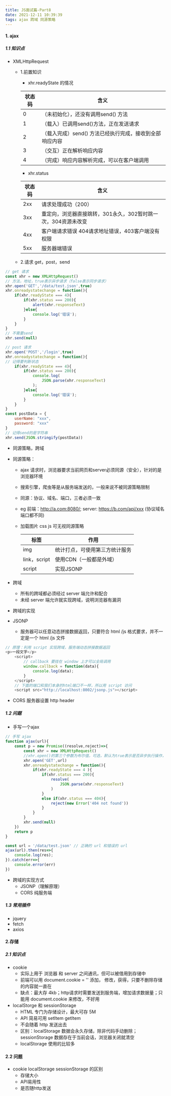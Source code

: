 ```yaml
---
title: JS面试篇-Part8
date: 2021-12-11 10:39:39
tags: ajax 跨域 同源策略
---
```


#### 1. ajax

<!-- more -->

##### 1.1 知识点

- XMLHttpRequest

  - 1.前置知识

    - xhr.readyState 的情况

    | 状态码 | 含义                                                    |
    | ------ | ------------------------------------------------------- |
    | 0      | （未初始化），还没有调用send() 方法                     |
    | 1      | （载入）已调用send()方法，正在发送请求                  |
    | 2      | （载入完成）send() 方法已经执行完成，接收到全部响应内容 |
    | 3      | （交互）正在解析响应内容                                |
    | 4      | （完成）响应内容解析完成，可以在客户端调用              |

    - xhr.status

    | 状态码 | 含义                                                         |
    | ------ | ------------------------------------------------------------ |
    | 2xx    | 请求处理成功（200）                                          |
    | 3xx    | 重定向，浏览器直接跳转，301永久，302暂时跳一次，304资源未改变 |
    | 4xx    | 客户端请求错误 404请求地址错误，403客户端没有权限            |
    | 5xx    | 服务器端错误                                                 |

    

  - 2.请求 get，post，send

```js
// get 请求
const xhr = new XMLHttpRequest()
// 方法，地址，true表示异步请求（false表示同步请求）
xhr.open('GET','/data/test.json',true)
xhr.onreadystatechange = function(){
    if(xhr.readyState === 4){
        if(xhr.status === 200){
            alert(xhr.responseText)
        }else{
            console.log('错误');
        }
    }
}
// 不需要send
xhr.send(null)
```



```js
// post 请求
xhr.open('POST','/login',true)
xhr.onreadystatechange = function(){
// 记得要判断状态
    if(xhr.readyState === 4){
        if(xhr.status === 200){
            console.log(
                JSON.parse(xhr.responseText)
            );   
        }else{
            console.log('错误');
        }
    }
}
const postData = {
    userName: "xxx",
    password: "xxx"
}
// 记得send的是字符串
xhr.send(JSON.stringify(postData))
```

-  同源策略，跨域

  - 同源策略：

    - ajax 请求时，浏览器要求当前网页和server必须同源（安全），针对的是浏览器环境
    - 搜索引擎，爬虫等是从服务端发送的，一般来说不被同源策略限制
    - 同源：协议、域名、端口，三者必须一致
    - eg 前端：http://a.com:8080/; server: https://b.com/api/xxx  (协议域名端口都不同)

    - 加载图片 css js 可无视同源策略 

      | 标签         | 作用                           |
      | ------------ | ------------------------------ |
      | img          | 统计打点，可使用第三方统计服务 |
      | link，script | 使用CDN（一般都是外域）        |
      | script       | 实现JSONP                      |

  - 跨域

    - 所有的跨域都必须经过 server 端允许和配合
    - 未经 server 端允许就实现跨域，说明浏览器有漏洞

-  跨域的实现

  - JSONP

    - 服务器可以任意动态拼接数据返回，只要符合 html /js 格式要求，并不一定是一个 html /js 文件

```js
// 原理：利用 script 实现跨域，服务端动态拼接数据返回
<p>一段文字</p>
    <script>
        // callback 要挂在 window 上才可以全局调用
        window.callback = function(data){
            console.log(data);
        }
    </script>
    // 下面的端口和我们本身的html端口不一样，所以用 script 访问
    <script src="http://localhost:8002/jsonp.js"></script>
```

- CORS 服务器设置 http header

##### 1.2 问题

- 手写一个ajax

```js
// 手写 ajax
function ajax(url){
    const p = new Promise((resolve,reject)=>{
        const xhr = new XMLHttpRequest()
        //xhr.open()的第三个参数为布尔值，可选，默认为true表示是否异步执行操作，默认为true。如果值为false，send()方法直到收到答复前不会返回。如果true，已完成事务的通知可供事件监听器使用。
        xhr.open('GET',url) 
        xhr.onreadystatechange = function(){
            if(xhr.readyState === 4 ){
                if(xhr.status === 200){
                    resolve(
                        JSON.parse(xhr.responseText)
                    )
                }
                else if(xhr.status === 404){
                    reject(new Error('404 not found'))
                }
            }
        }
        xhr.send(null)
    })
    return p
}

const url = '/data/test.json' // 正确的 url 和错误的 url
ajax(url).then(res=>{
    console.log(res);
}).catch(err=>{
    console.error(err)
})


```



- 跨域的实现方式
  - JSONP（理解原理）
  - CORS 纯服务端

##### 1.3 常用插件

- jquery
- fetch
- axios

#### 2.存储

##### 2.1 知识点

- cookie
  - 实际上用于 浏览器 和 server 之间通讯，但可以被借用到存储中
  - 前端可以用 document.cookie = '' 添加， 修改，获得，只要不删除存储的内容就一直在
  - 缺点：最大存 4kb；http请求时需要发送到服务端，增加请求数据量；只能用 document.cookie 来修改，不好用
- localStorge 和 sessionStorage
  - HTML 专门为存储设计，最大可存 5M
  - API 简易可用 setItem getItem
  - 不会随着 http 发送出去
  - 区别：localStorage 数据会永久存储，除非代码手动删除；sessionStorage 数据存在于当前会话，浏览器关闭就清空
  - localStorage 使用的比较多

#### 2.2 问题 

- cookie localStorage sessionStorage 的区别
  - 存储大小
  - API易用性
  - 是否随http发送


